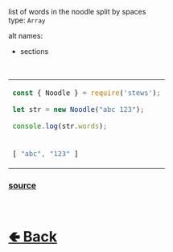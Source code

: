 list of words in the noodle split by spaces<br>
type: `Array`

alt names:
- sections

<br>

<table>
<tr>
<td>

```js
const { Noodle } = require('stews');

let str = new Noodle("abc 123");

console.log(str.words);
```

</td>
<tr>
<td>

```js
[ "abc", "123" ]
```

</td>
</table>

### [source](https://github.com/shysolocup/stews/blob/main/src/Noodle/properties/words.js)

<br> <h1> [🢀 Back](https://github.com/shysolocup/stews/wiki/Noodle-properties) </h1>